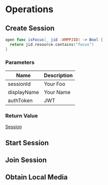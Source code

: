 # Operations
## Create Session

```swift
open func isFocus(_ jid :XMPPJID) -> Bool {
  return jid.resource.contains("focus")
}
```
### Parameters

| Name        | Description |
| ----------- | ----------- |
| sessionId   | Your Foo    |
| displayName | Your Name   |
| authToken   | JWT         |

### Return Value
[Session](#session-object)
## Start Session
## Join Session
## Obtain Local Media
